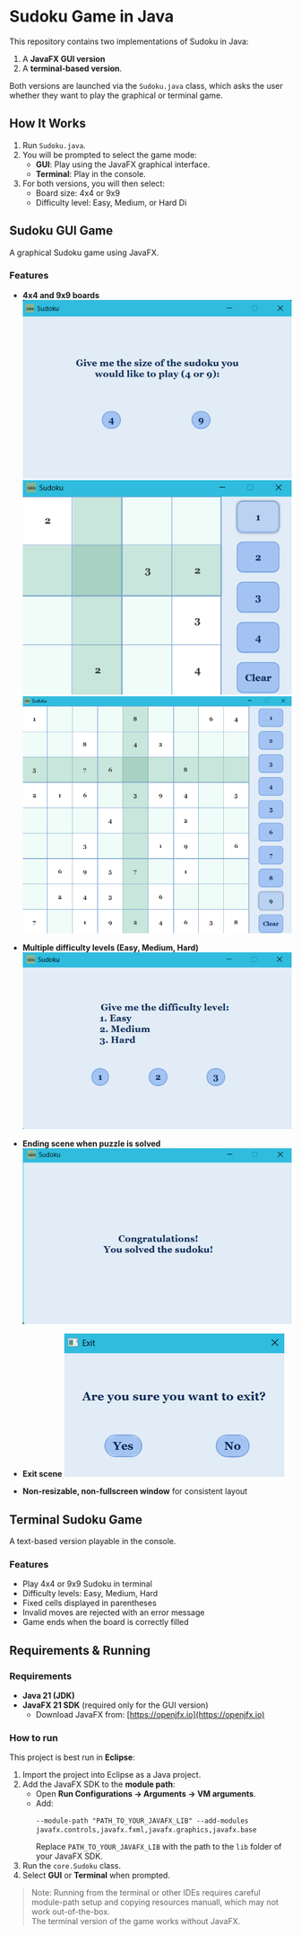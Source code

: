 # Sudoku Game in Java

This repository contains two implementations of Sudoku in Java: 
1. A **JavaFX GUI version** 
2. A **terminal-based version**. 

Both versions are launched via the `Sudoku.java` class, which asks the user whether they want to play the graphical or terminal game.

## How It Works

1. Run `Sudoku.java`.
2. You will be prompted to select the game mode:
   - **GUI**: Play using the JavaFX graphical interface.
   - **Terminal**: Play in the console.
3. For both versions, you will then select:
   - Board size: 4x4 or 9x9
   - Difficulty level: Easy, Medium, or Hard
Di
## Sudoku GUI Game

A graphical Sudoku game using JavaFX.

### Features

- **4x4 and 9x9 boards**
  ![Size Selection](images/size_scene.png)
  ![4x4 Board](images/4x4_board.png)
  ![9x9 Board](images/9x9_board.png)

- **Multiple difficulty levels (Easy, Medium, Hard)**
  ![Difficulty Selection](images/difficulty_scene.png)

- **Ending scene when puzzle is solved**
  ![Ending Scene](images/ending_scene.png)

- **Exit scene**
  ![Exit Scene](images/exit_scene.png)

- **Non-resizable, non-fullscreen window** for consistent layout

## Terminal Sudoku Game

A text-based version playable in the console.

### Features
- Play 4x4 or 9x9 Sudoku in terminal
- Difficulty levels: Easy, Medium, Hard
- Fixed cells displayed in parentheses
- Invalid moves are rejected with an error message
- Game ends when the board is correctly filled

## Requirements & Running

### Requirements
- **Java 21 (JDK)**  
- **JavaFX 21 SDK** (required only for the GUI version)  
  - Download JavaFX from: [https://openjfx.io](https://openjfx.io)  

### How to run

This project is best run in **Eclipse**:

1. Import the project into Eclipse as a Java project.
2. Add the JavaFX SDK to the **module path**:
   - Open **Run Configurations → Arguments → VM arguments**.
   - Add:
     ```
     --module-path "PATH_TO_YOUR_JAVAFX_LIB" --add-modules javafx.controls,javafx.fxml,javafx.graphics,javafx.base
     ```
     Replace `PATH_TO_YOUR_JAVAFX_LIB` with the path to the `lib` folder of your JavaFX SDK.
3. Run the `core.Sudoku` class.
4. Select **GUI** or **Terminal** when prompted.

> Note: Running from the terminal or other IDEs requires careful module-path setup
> and copying resources manuall, which may not work out-of-the-box.  
> The terminal version of the game works without JavaFX.
